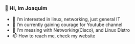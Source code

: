 ### 👋 Hi, Im Joaquim
- 👀 I’m interested in linux, networking, just general IT
- 🌱 I’m currently gaining courage for Youtube channel
- 💞️ I'm messing with Networking(Cisco), and Linux Distro
- 📫 How to reach me, check my website

<!--
**lgeekj/lgeekj** is a ✨ _special_ ✨ repository because its `README.md` (this file) appears on your GitHub profile.

Here are some ideas to get you started:

- 🔭 I’m currently working on ...
- 🌱 I’m currently learning ...
- 👯 I’m looking to collaborate on ...
- 🤔 I’m looking for help with ...
- 💬 Ask me about ...
- 📫 How to reach me: ...
- 😄 Pronouns: ...
- ⚡ Fun fact: ...
-->
